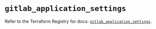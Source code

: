 # `gitlab_application_settings`

Refer to the Terraform Registry for docs: [`gitlab_application_settings`](https://registry.terraform.io/providers/gitlabhq/gitlab/18.5.0/docs/resources/application_settings).
